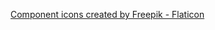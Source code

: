 <a href="https://www.flaticon.com/free-icons/component" title="component icons">Component icons created by Freepik - Flaticon</a>